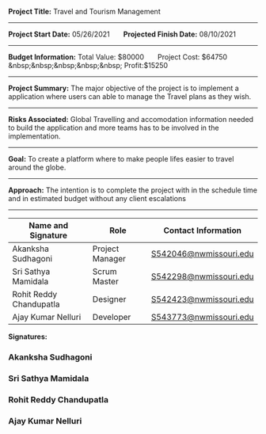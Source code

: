 **Project Title:** Travel and Tourism Management

<hr/>

**Project Start Date:** 05/26/2021 &nbsp;&nbsp;&nbsp;&nbsp;&nbsp; **Projected Finish Date:** 08/10/2021

<hr/>

**Budget Information:** Total Value: $80000  &nbsp;&nbsp;&nbsp;&nbsp;&nbsp;    Project Cost: $64750  &nbsp;&nbsp;&nbsp;&nbsp;&nbsp;   Profit:$15250

<hr/>

**Project Summary:** The major objective of the project is to implement a application where users can able to manage the Travel plans as they wish.

<hr/>

**Risks Associated:** Global Travelling and accomodation information needed to build the application and more teams has to be involved in the implementation.

<hr/>

**Goal:** To create a platform where to make people lifes easier to travel around the globe. 

<hr/>

**Approach:** The intention is to complete the project with in the schedule time and in estimated budget without any client escalations

<hr/>


| Name and Signature | Role | Contact Information |
| ------------------ | ---- | ------------------- |
| Akanksha Sudhagoni | Project Manager | S542046@nwmissouri.edu |
| Sri Sathya Mamidala | Scrum Master | S542298@nwmissouri.edu |
| Rohit Reddy Chandupatla | Designer | S542423@nwmissouri.edu |
| Ajay Kumar Nelluri | Developer| S543773@nwmissouri.edu|

**Signatures:**

### Akanksha Sudhagoni
### Sri Sathya Mamidala
### Rohit Reddy Chandupatla
### Ajay Kumar Nelluri
